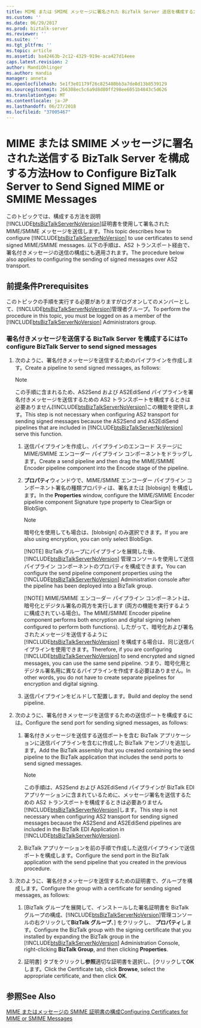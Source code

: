 ```yaml
---
title: MIME または SMIME メッセージに署名された BizTalk Server 送信を構成する方法 |Microsoft Docs
ms.custom: ''
ms.date: 06/29/2017
ms.prod: biztalk-server
ms.reviewer: ''
ms.suite: ''
ms.tgt_pltfrm: ''
ms.topic: article
ms.assetid: ba42463b-2c12-4329-919e-aca427d14eee
caps.latest.revision: 2
author: MandiOhlinger
ms.author: mandia
manager: anneta
ms.openlocfilehash: 5e1f3e01179f26c825480bb3a7de8d13b8539129
ms.sourcegitcommit: 266308ec5c6a9d8d80ff298ee6051b4843c5d626
ms.translationtype: MT
ms.contentlocale: ja-JP
ms.lasthandoff: 06/27/2018
ms.locfileid: "37005467"
---
```

# <a name="how-to-configure-biztalk-server-to-send-signed-mime-or-smime-messages"></a><span data-ttu-id="28519-102">MIME または SMIME メッセージに署名された送信する BizTalk Server を構成する方法</span><span class="sxs-lookup"><span data-stu-id="28519-102">How to Configure BizTalk Server to Send Signed MIME or SMIME Messages</span></span>
<span data-ttu-id="28519-103">このトピックでは、構成する方法を説明[!INCLUDE[btsBizTalkServerNoVersion](../includes/btsbiztalkservernoversion-md.md)]証明書を使用して署名された MIME/SMIME メッセージを送信します。</span><span class="sxs-lookup"><span data-stu-id="28519-103">This topic describes how to configure [!INCLUDE[btsBizTalkServerNoVersion](../includes/btsbiztalkservernoversion-md.md)] to use certificates to send signed MIME/SMIME messages.</span></span> <span data-ttu-id="28519-104">以下の手順は、AS2 トランスポート経由で、署名付きメッセージの送信の構成にも適用されます。</span><span class="sxs-lookup"><span data-stu-id="28519-104">The procedure below also applies to configuring the sending of signed messages over AS2 transport.</span></span>  
  
## <a name="prerequisites"></a><span data-ttu-id="28519-105">前提条件</span><span class="sxs-lookup"><span data-stu-id="28519-105">Prerequisites</span></span>  
 <span data-ttu-id="28519-106">このトピックの手順を実行する必要がありますがログオンしてのメンバーとして、[!INCLUDE[btsBizTalkServerNoVersion](../includes/btsbiztalkservernoversion-md.md)]管理者グループ。</span><span class="sxs-lookup"><span data-stu-id="28519-106">To perform the procedure in this topic, you must be logged on as a member of the [!INCLUDE[btsBizTalkServerNoVersion](../includes/btsbiztalkservernoversion-md.md)] Administrators group.</span></span>  
  
### <a name="to-configure-biztalk-server-to-send-signed-messages"></a><span data-ttu-id="28519-107">署名付きメッセージを送信する BizTalk Server を構成するには</span><span class="sxs-lookup"><span data-stu-id="28519-107">To configure BizTalk Server to send signed messages</span></span>  
  
1. <span data-ttu-id="28519-108">次のように、署名付きメッセージを送信するためのパイプラインを作成します。</span><span class="sxs-lookup"><span data-stu-id="28519-108">Create a pipeline to send signed messages, as follows:</span></span>  
  
   > [!NOTE]
   >  <span data-ttu-id="28519-109">この手順に含まれるため、AS2Send および AS2EdiSend パイプラインを署名付きメッセージを送信するための AS2 トランスポートを構成するときは必要ありません[!INCLUDE[btsBizTalkServerNoVersion](../includes/btsbiztalkservernoversion-md.md)]この機能を提供します。</span><span class="sxs-lookup"><span data-stu-id="28519-109">This step is not necessary when configuring AS2 transport for sending signed messages because the AS2Send and AS2EdiSend pipelines that are included in [!INCLUDE[btsBizTalkServerNoVersion](../includes/btsbiztalkservernoversion-md.md)] serve this function.</span></span>  
  
   1. <span data-ttu-id="28519-110">送信パイプラインを作成し、パイプラインのエンコード ステージに MIME/SMIME エンコーダー パイプライン コンポーネントをドラッグします。</span><span class="sxs-lookup"><span data-stu-id="28519-110">Create a send pipeline and then drag the MIME/SMIME Encoder pipeline component into the Encode stage of the pipeline.</span></span>  
  
   2. <span data-ttu-id="28519-111">**プロパティ**ウィンドウで、MIME/SMIME エンコーダー パイプライン コンポーネント署名の種類プロパティは、署名または [blobsign] を構成します。</span><span class="sxs-lookup"><span data-stu-id="28519-111">In the **Properties** window, configure the MIME/SMIME Encoder pipeline component Signature type property to ClearSign or BlobSign.</span></span>  
  
      > [!NOTE]
      >  <span data-ttu-id="28519-112">暗号化を使用しても場合は、[blobsign] のみ選択できます。</span><span class="sxs-lookup"><span data-stu-id="28519-112">If you are also using encryption, you can only select BlobSign.</span></span>  
      > 
      > [!NOTE]
      >  <span data-ttu-id="28519-113">BizTalk グループにパイプラインを展開した後、[!INCLUDE[btsBizTalkServerNoVersion](../includes/btsbiztalkservernoversion-md.md)] 管理コンソールを使用して送信パイプライン コンポーネントのプロパティを構成できます。</span><span class="sxs-lookup"><span data-stu-id="28519-113">You can configure the send pipeline component properties using the [!INCLUDE[btsBizTalkServerNoVersion](../includes/btsbiztalkservernoversion-md.md)] Administration console after the pipeline has been deployed into a BizTalk group.</span></span>  
      > 
      > [!NOTE]
      >  <span data-ttu-id="28519-114">MIME/SMIME エンコーダー パイプライン コンポーネントは、暗号化とデジタル署名の両方を実行します (両方の機能を実行するように構成されている場合)。</span><span class="sxs-lookup"><span data-stu-id="28519-114">The MIME/SMIME Encoder pipeline component performs both encryption and digital signing (when configured to perform both functions).</span></span> <span data-ttu-id="28519-115">したがって、暗号化および署名されたメッセージを送信するように [!INCLUDE[btsBizTalkServerNoVersion](../includes/btsbiztalkservernoversion-md.md)] を構成する場合は、同じ送信パイプラインを使用できます。</span><span class="sxs-lookup"><span data-stu-id="28519-115">Therefore, if you are configuring [!INCLUDE[btsBizTalkServerNoVersion](../includes/btsbiztalkservernoversion-md.md)] to send encrypted and signed messages, you can use the same send pipeline.</span></span> <span data-ttu-id="28519-116">つまり、暗号化用とデジタル署名用に異なるパイプラインを作成する必要はありません。</span><span class="sxs-lookup"><span data-stu-id="28519-116">In other words, you do not have to create separate pipelines for encryption and digital signing.</span></span>  
  
   3. <span data-ttu-id="28519-117">送信パイプラインをビルドして配置します。</span><span class="sxs-lookup"><span data-stu-id="28519-117">Build and deploy the send pipeline.</span></span>  
  
2. <span data-ttu-id="28519-118">次のように、署名付きメッセージを送信するための送信ポートを構成するには。</span><span class="sxs-lookup"><span data-stu-id="28519-118">Configure the send port for sending signed messages, as follows:</span></span>  
  
   1. <span data-ttu-id="28519-119">署名付きメッセージを送信する送信ポートを含む BizTalk アプリケーションに送信パイプラインを含むに作成した BizTalk アセンブリを追加します。</span><span class="sxs-lookup"><span data-stu-id="28519-119">Add the BizTalk assembly that you created containing the send pipeline to the BizTalk application that includes the send ports to send signed messages.</span></span>  
  
      > [!NOTE]
      >  <span data-ttu-id="28519-120">この手順は、AS2Send および AS2EdiSend パイプラインが BizTalk EDI アプリケーションに含まれているために、メッセージ署名を送信するための AS2 トランスポートを構成するときは必要ありません[!INCLUDE[btsBizTalkServerNoVersion](../includes/btsbiztalkservernoversion-md.md)]します。</span><span class="sxs-lookup"><span data-stu-id="28519-120">This step is not necessary when configuring AS2 transport for sending signed messages because the AS2Send and AS2EdiSend pipelines are included in the BizTalk EDI Application in [!INCLUDE[btsBizTalkServerNoVersion](../includes/btsbiztalkservernoversion-md.md)].</span></span>  
  
   2. <span data-ttu-id="28519-121">BizTalk アプリケーションを前の手順で作成した送信パイプラインで送信ポートを構成します。</span><span class="sxs-lookup"><span data-stu-id="28519-121">Configure the send port in the BizTalk application with the send pipeline that you created in the previous procedure.</span></span>  
  
3. <span data-ttu-id="28519-122">次のように、署名付きメッセージを送信するための証明書で、グループを構成します。</span><span class="sxs-lookup"><span data-stu-id="28519-122">Configure the group with a certificate for sending signed messages, as follows:</span></span>  
  
   1. <span data-ttu-id="28519-123">[BizTalk グループを展開して、インストールした署名証明書を BizTalk グループの構成、[!INCLUDE[btsBizTalkServerNoVersion](../includes/btsbiztalkservernoversion-md.md)]管理コンソールの右クリックして**BizTalk グループ**、] をクリックし、 **プロパティ**します。</span><span class="sxs-lookup"><span data-stu-id="28519-123">Configure the BizTalk group with the signing certificate that you installed by expanding the BizTalk group in the [!INCLUDE[btsBizTalkServerNoVersion](../includes/btsbiztalkservernoversion-md.md)] Administration Console, right-clicking **BizTalk Group**, and then clicking **Properties**.</span></span>  
  
   2. <span data-ttu-id="28519-124">証明書] タブをクリックし**参照**適切な証明書を選択し、[クリックして**OK**します。</span><span class="sxs-lookup"><span data-stu-id="28519-124">Click the Certificate tab, click **Browse**, select the appropriate certificate, and then click **OK**.</span></span>  
  
## <a name="see-also"></a><span data-ttu-id="28519-125">参照</span><span class="sxs-lookup"><span data-stu-id="28519-125">See Also</span></span>  
 [<span data-ttu-id="28519-126">MIME またはメッセージの SMIME 証明書の構成</span><span class="sxs-lookup"><span data-stu-id="28519-126">Configuring Certificates for MIME or SMIME Messages</span></span>](../technical-guides/configuring-certificates-for-mime-or-smime-messages.md)
